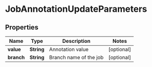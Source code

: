 

# JobAnnotationUpdateParameters

## Properties

Name | Type | Description | Notes
------------ | ------------- | ------------- | -------------
**value** | **String** | Annotation value |  [optional]
**branch** | **String** | Branch name of the job |  [optional]



